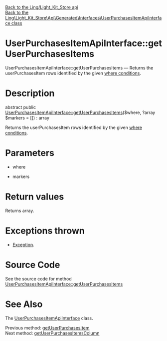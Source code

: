 [Back to the Ling/Light_Kit_Store api](https://github.com/lingtalfi/Light_Kit_Store/blob/master/doc/api/Ling/Light_Kit_Store.md)<br>
[Back to the Ling\Light_Kit_Store\Api\Generated\Interfaces\UserPurchasesItemApiInterface class](https://github.com/lingtalfi/Light_Kit_Store/blob/master/doc/api/Ling/Light_Kit_Store/Api/Generated/Interfaces/UserPurchasesItemApiInterface.md)


UserPurchasesItemApiInterface::getUserPurchasesItems
================



UserPurchasesItemApiInterface::getUserPurchasesItems — Returns the userPurchasesItem rows identified by the given [where conditions](https://github.com/lingtalfi/SimplePdoWrapper#the-where-conditions).




Description
================


abstract public [UserPurchasesItemApiInterface::getUserPurchasesItems](https://github.com/lingtalfi/Light_Kit_Store/blob/master/doc/api/Ling/Light_Kit_Store/Api/Generated/Interfaces/UserPurchasesItemApiInterface/getUserPurchasesItems.md)($where, ?array $markers = []) : array




Returns the userPurchasesItem rows identified by the given [where conditions](https://github.com/lingtalfi/SimplePdoWrapper#the-where-conditions).




Parameters
================


- where

    

- markers

    


Return values
================

Returns array.


Exceptions thrown
================

- [Exception](http://php.net/manual/en/class.exception.php).&nbsp;







Source Code
===========
See the source code for method [UserPurchasesItemApiInterface::getUserPurchasesItems](https://github.com/lingtalfi/Light_Kit_Store/blob/master/Api/Generated/Interfaces/UserPurchasesItemApiInterface.php#L126-L126)


See Also
================

The [UserPurchasesItemApiInterface](https://github.com/lingtalfi/Light_Kit_Store/blob/master/doc/api/Ling/Light_Kit_Store/Api/Generated/Interfaces/UserPurchasesItemApiInterface.md) class.

Previous method: [getUserPurchasesItem](https://github.com/lingtalfi/Light_Kit_Store/blob/master/doc/api/Ling/Light_Kit_Store/Api/Generated/Interfaces/UserPurchasesItemApiInterface/getUserPurchasesItem.md)<br>Next method: [getUserPurchasesItemsColumn](https://github.com/lingtalfi/Light_Kit_Store/blob/master/doc/api/Ling/Light_Kit_Store/Api/Generated/Interfaces/UserPurchasesItemApiInterface/getUserPurchasesItemsColumn.md)<br>

